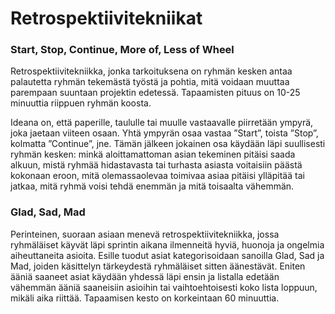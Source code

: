 # Retrospektiivitekniikat

### Start, Stop, Continue, More of, Less of Wheel

Retrospektiivitekniikka, jonka tarkoituksena on ryhmän kesken antaa palautetta ryhmän tekemästä työstä ja pohtia, mitä voidaan muuttaa parempaan suuntaan projektin edetessä. Tapaamisten pituus on 10-25 minuuttia riippuen ryhmän koosta. 

Ideana on, että paperille, taululle tai muulle vastaavalle piirretään ympyrä, joka jaetaan viiteen osaan. Yhtä ympyrän osaa vastaa ”Start”, toista ”Stop”, kolmatta ”Continue”, jne. Tämän jälkeen jokainen osa käydään läpi suullisesti ryhmän kesken: minkä aloittamattoman asian tekeminen pitäisi saada alkuun, mistä ryhmää hidastavasta tai turhasta asiasta voitaisiin päästä kokonaan eroon, mitä olemassaolevaa toimivaa asiaa pitäisi ylläpitää tai jatkaa, mitä ryhmä voisi tehdä enemmän ja mitä toisaalta vähemmän. 

### Glad, Sad, Mad

Perinteinen, suoraan asiaan menevä retrospektiivitekniikka, jossa ryhmäläiset käyvät läpi sprintin aikana ilmenneitä hyviä, huonoja ja ongelmia aiheuttaneita asioita. Esille tuodut asiat kategorisoidaan sanoilla Glad, Sad ja Mad, joiden käsittelyn tärkeydestä ryhmäläiset sitten äänestävät. Eniten ääniä saaneet asiat käydään yhdessä läpi ensin ja listalla edetään vähemmän ääniä saaneisiin asioihin tai vaihtoehtoisesti koko lista loppuun, mikäli aika riittää. Tapaamisen kesto on korkeintaan 60 minuuttia. 

